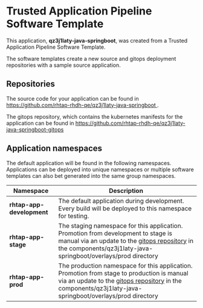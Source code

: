 # Trusted Application Pipeline Software Template

This application, **qz3j1laty-java-springboot**, was created from a Trusted Application Pipeline Software Template.

The software templates create a new source and gitops deployment repositories with a sample source application. 

## Repositories

The source code for your application can be found in [https://github.com/rhtap-rhdh-qe/qz3j1laty-java-springboot ](https://github.com/rhtap-rhdh-qe/qz3j1laty-java-springboot ).
 
The gitops repository, which contains the kubernetes manifests for the application can be found in 
[https://github.com/rhtap-rhdh-qe/qz3j1laty-java-springboot-gitops ](https://github.com/rhtap-rhdh-qe/qz3j1laty-java-springboot-gitops ) 

## Application namespaces 

The default application will be found in the following namespaces. Applications can be deployed into unique namespaces or multiple software templates can also bet generated into the same group namespaces.  

|  Namespace   |  Description   |  
| -------- | -------- |   
| **rhtap-app-development** | The default application during development. Every build will be deployed to this namespace for testing. | 
| **rhtap-app-stage** | The staging namespace for this application. Promotion from development to stage is manual via an update to the [gitops repository](https://github.com/rhtap-rhdh-qe/qz3j1laty-java-springboot-gitops ) in the components/qz3j1laty-java-springboot/overlays/prod directory |  
| **rhtap-app-prod** | The production namespace for this application. Promotion from stage to production is manual via an update to the [gitops repository](https://github.com/rhtap-rhdh-qe/qz3j1laty-java-springboot-gitops ) in the components/qz3j1laty-java-springboot/overlays/prod directory | 